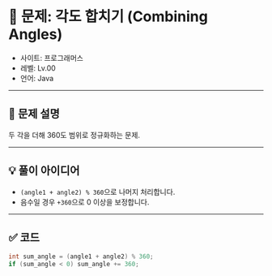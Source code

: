 # 🧮 문제: 각도 합치기 (Combining Angles)

- 사이트: 프로그래머스
- 레벨: Lv.00
- 언어: Java

---

## 📌 문제 설명

두 각을 더해 360도 범위로 정규화하는 문제.

---

## 💡 풀이 아이디어

- `(angle1 + angle2) % 360`으로 나머지 처리합니다.
- 음수일 경우 `+360`으로 0 이상을 보정합니다.

---

## ✅ 코드

```java
int sum_angle = (angle1 + angle2) % 360;
if (sum_angle < 0) sum_angle += 360;
